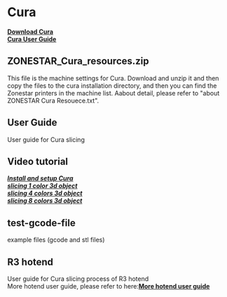 # Cura
[**Download Cura**](https://github.com/Ultimaker/Cura/releases)      
[**Cura User Guide**](https://support.ultimaker.com/hc/en-us/categories/360002327600-Software)   

## ZONESTAR\_Cura_resources.zip  
This file is the machine settings for Cura. Download and unzip it and then copy the files to the cura installation directory, and then you can find the Zonestar printers in the machine list. Aabout detail, please refer to "about ZONESTAR Cura Resouece.txt".     

## User Guide
User guide for Cura slicing  
  
## Video tutorial
[***Install and setup Cura***](https://youtu.be/h2GynyUo7wQ)    
[***slicing 1 color 3d object***](https://youtu.be/UDgjGRFrELc)  
[***slicing 4 colors 3d object***](https://youtu.be/hP6Socp-Cz0)    
[***slicing 8 colors 3d object***](https://youtu.be/qQ6UnTysqK0)  

## test-gcode-file
example files (gcode and stl files)

## R3 hotend
User guide for Cura slicing process of R3 hotend   
More hotend user guide, please refer to here:[**More hotend user guide**](https://github.com/ZONESTAR3D/Upgrade-kit-guide/tree/main/HOTEND)  
